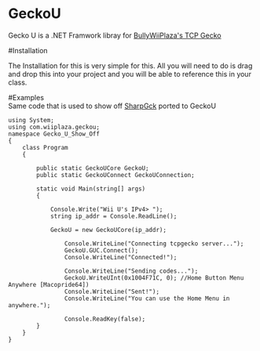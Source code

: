 # GeckoU
Gecko U is a .NET Framwork libray for [BullyWiiPlaza's TCP Gecko](https://github.com/BullyWiiPlaza/tcpgecko)

#Installation

The Installation for this is very simple for this. All you will need to do is drag and drop this into your project and you will be able to reference this in your class. 


#Examples  
Same code that is used to show off [SharpGck](https://github.com/kzpns/ShpGck) ported to GeckoU
```c-sharp
using System;
using com.wiiplaza.geckou;
namespace Gecko_U_Show_Off
{
    class Program
    {

        public static GeckoUCore GeckoU;
        public static GeckoUConnect GeckoUConnection;

        static void Main(string[] args)
        {

            Console.Write("Wii U's IPv4> ");
            string ip_addr = Console.ReadLine();

            GeckoU = new GeckoUCore(ip_addr);

                Console.WriteLine("Connecting tcpgecko server...");
                GeckoU.GUC.Connect();
                Console.WriteLine("Connected!");

                Console.WriteLine("Sending codes...");
                GeckoU.WriteUInt(0x1004F71C, 0); //Home Button Menu Anywhere [Macopride64])
                Console.WriteLine("Sent!");
                Console.WriteLine("You can use the Home Menu in anywhere.");

                Console.ReadKey(false);
        }
    }
}
```
        
        
